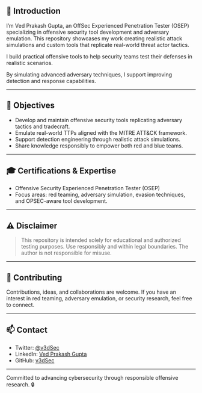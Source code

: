 ## 👋 Introduction

I’m Ved Prakash Gupta, an OffSec Experienced Penetration Tester (OSEP) specializing in offensive security tool development and adversary emulation. This repository showcases my work creating realistic attack simulations and custom tools that replicate real-world threat actor tactics.

I build practical offensive tools to help security teams test their defenses in realistic scenarios.

By simulating advanced adversary techniques, I support improving detection and response capabilities.

---

## 🎯 Objectives

- Develop and maintain offensive security tools replicating adversary tactics and tradecraft.  
- Emulate real-world TTPs aligned with the MITRE ATT&CK framework.  
- Support detection engineering through realistic attack simulations.  
- Share knowledge responsibly to empower both red and blue teams.

---

## 🎓 Certifications & Expertise

- Offensive Security Experienced Penetration Tester (OSEP)  
- Focus areas: red teaming, adversary simulation, evasion techniques, and OPSEC-aware tool development.

---

## ⚠️ Disclaimer

> This repository is intended solely for educational and authorized testing purposes. Use responsibly and within legal boundaries. The author is not responsible for misuse.

---

## 🤝 Contributing

Contributions, ideas, and collaborations are welcome. If you have an interest in red teaming, adversary emulation, or security research, feel free to connect.

---

## 📫 Contact

- Twitter: [@v3dSec](https://x.com/v3dSec)  
- LinkedIn: [Ved Prakash Gupta](https://www.linkedin.com/in/ved-prakash-gupta-560b29366/)  
- GitHub: [v3dSec](https://github.com/v3dSec)  

---

Committed to advancing cybersecurity through responsible offensive research. 🔒
